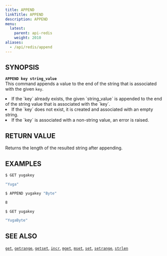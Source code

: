 ```yaml
---
title: APPEND
linkTitle: APPEND
description: APPEND
menu:
  latest:
    parent: api-redis
    weight: 2010
aliases:
  - /api/redis/append
---
```


## SYNOPSIS
<b>`APPEND key string_value`</b><br>
This command appends a value to the end of the string that is associated with the given `key`.
<li>If the `key` already exists, the given `string_value` is appended to the end of the string value that is associated with the `key`.</li>
<li>If the `key` does not exist, it is created and associated with an empty string.</li>
<li>If the `key` is associated with a non-string value, an error is raised.</li>

## RETURN VALUE
Returns the length of the resulted string after appending.

## EXAMPLES
```{.sh .copy .separator-dollar}
$ GET yugakey
```
```sh
"Yuga"
```
```{.sh .copy .separator-dollar}
$ APPEND yugakey "Byte"
```
```sh
8
```
```{.sh .copy .separator-dollar}
$ GET yugakey
```
```sh
"YugaByte"
```

## SEE ALSO
[`get`](../get/), [`getrange`](../getrange/), [`getset`](../getset/), [`incr`](../incr/), [`mget`](../mget/), [`mset`](../mset/), [`set`](../set/), [`setrange`](../setrange/), [`strlen`](../strlen/)